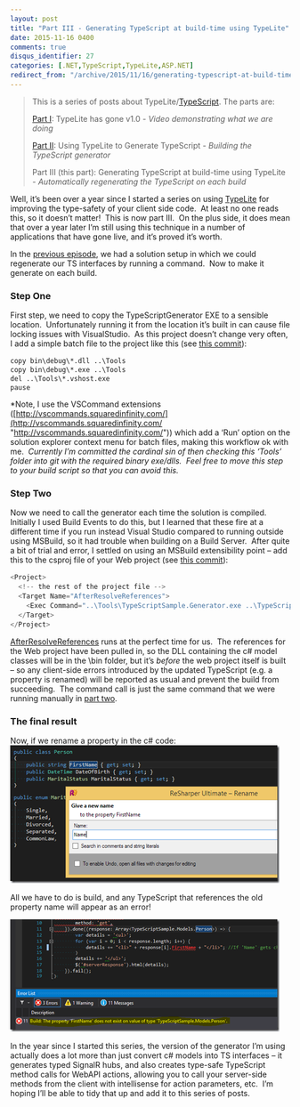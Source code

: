 ```yaml
---
layout: post
title: "Part III - Generating TypeScript at build-time using TypeLite"
date: 2015-11-16 0400
comments: true
disqus_identifier: 27
categories: [.NET,TypeScript,TypeLite,ASP.NET]
redirect_from: "/archive/2015/11/16/generating-typescript-at-build-time-using-typelite.aspx/"
---
```

> This is a series of posts about
> TypeLite/[TypeScript](http://www.typescriptlang.org/). The parts are:
> 
> [Part I](/archive/2014/11/07/typelite-has-gone-v1.0/): TypeLite has gone v1.0 *- Video demonstrating what we are doing*
>
> [Part II](/archive/2014/11/09/using-typelite-to-generate-typescript/): Using TypeLite to Generate TypeScript *- Building the TypeScript generator*
>
> Part III (this part): Generating TypeScript at build-time using TypeLite *- Automatically regenerating the TypeScript on each build*

Well, it’s been over a year since I started a series on using
[TypeLite](http://type.litesolutions.net/) for improving the type-safety
of your client side code.  At least no one reads this, so it doesn’t
matter!  This is now part III.  On the plus side, it does mean that over
a year later I’m still using this technique in a number of applications
that have gone live, and it’s proved it’s worth.

In the [previous episode](http://blog.simonlovely.com/archive/2014/11/09/using-typelite-to-generate-typescript.aspx),
we had a solution setup in which we could regenerate our TS interfaces
by running a command.  Now to make it generate on each build.

### Step One

First step, we need to copy the TypeScriptGenerator EXE to a sensible
location.  Unfortunately running it from the location it’s built in can
cause file locking issues with VisualStudio.  As this project doesn’t
change very often, I add a simple batch file to the project like this
(see [this commit](https://github.com/slovely/TypeScriptSample/commit/7a708dc8541899365bee0e1cdf37ff2fb004be1f)):

    copy bin\debug\*.dll ..\Tools
    copy bin\debug\*.exe ..\Tools
    del ..\Tools\*.vshost.exe
    pause

\*Note, I use the VSCommand extensions
([http://vscommands.squaredinfinity.com/](http://vscommands.squaredinfinity.com/ "http://vscommands.squaredinfinity.com/"))
which add a ‘Run’ option on the solution explorer context menu for batch
files, making this workflow ok with me.  *Currently I’m committed the
cardinal sin of then checking this ‘Tools’ folder into git with the
required binary exe/dlls.  Feel free to move this step to your build
script so that you can avoid this.*

### Step Two

Now we need to call the generator each time the solution is compiled. 
Initially I used Build Events to do this, but I learned that these fire
at a different time if you run instead Visual Studio compared to running
outside using MSBuild, so it had trouble when building on a Build
Server.  After quite a bit of trial and error, I settled on using an
MSBuild extensibility point – add this to the csproj file of your Web
project (see [this commit](https://github.com/slovely/TypeScriptSample/commit/000fdd37e1968e2ed12ad0b7965997cfb6cd15e5)):

```csharp
<Project>
  <!-- the rest of the project file -->
  <Target Name="AfterResolveReferences">
    <Exec Command="..\Tools\TypeScriptSample.Generator.exe ..\TypeScriptSample.Models\bin\$(ConfigurationName)\TypeScriptSample.Models.dll          $(ProjectDir)App\server" WorkingDirectory="$(ProjectDir)" />
  </Target>
</Project> 
```

[AfterResolveReferences](https://msdn.microsoft.com/en-GB/library/ms366724.aspx)
runs at the perfect time for us.  The references for the Web project
have been pulled in, so the DLL containing the c\# model classes will be
in the \\bin folder, but it’s *before* the web project itself is built –
so any client-side errors introduced by the updated TypeScript (e.g. a
property is renamed) will be reported as usual and prevent the build
from succeeding.  The command call is just the same command that we were
running manually in [part
two](/archive/2014/11/09/using-typelite-to-generate-typescript/).

### The final result

Now, if we rename a property in the c\# code: \
[![image](/images/LiveWriterUploaded/70167857f96f_EC01/image_thumb.png "image")](/images/LiveWriterUploaded/70167857f96f_EC01/image.png)


All we have to do is build, and any TypeScript that references the old
property name will appear as an error!

[![image](/images/LiveWriterUploaded/70167857f96f_EC01/image_thumb_3.png "image")](/images/LiveWriterUploaded/70167857f96f_EC01/image_3.png)


In the year since I started this series, the version of the generator
I’m using actually does a lot more than just convert c\# models into TS
interfaces – it generates typed SignalR hubs, and also creates type-safe
TypeScript method calls for WebAPI actions, allowing you to call your
server-side methods from the client with intellisense for action
parameters, etc.  I’m hoping I’ll be able to tidy that up and add it to
this series of posts.

